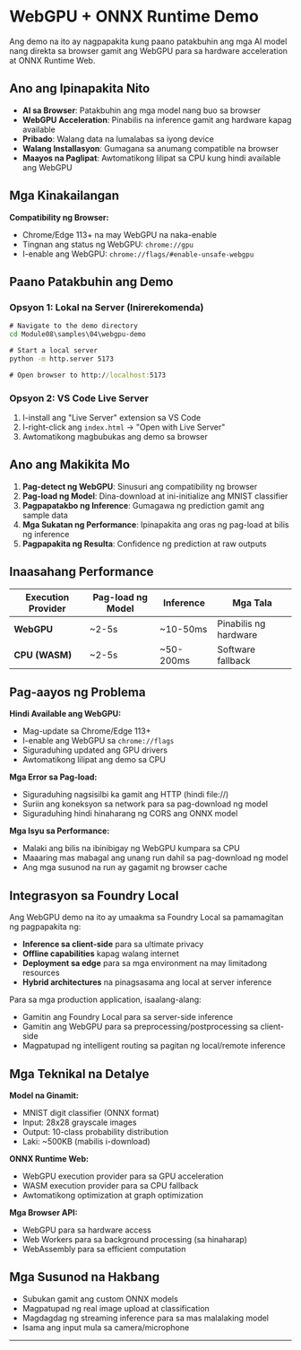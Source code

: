 <!--
CO_OP_TRANSLATOR_METADATA:
{
  "original_hash": "7a474b8e201d5316c0095cdbc3bf0555",
  "translation_date": "2025-09-25T03:08:57+00:00",
  "source_file": "Module08/samples/04/webgpu-demo/README.md",
  "language_code": "tl"
}
-->
# WebGPU + ONNX Runtime Demo

Ang demo na ito ay nagpapakita kung paano patakbuhin ang mga AI model nang direkta sa browser gamit ang WebGPU para sa hardware acceleration at ONNX Runtime Web.

## Ano ang Ipinapakita Nito

- **AI sa Browser**: Patakbuhin ang mga model nang buo sa browser
- **WebGPU Acceleration**: Pinabilis na inference gamit ang hardware kapag available
- **Pribado**: Walang data na lumalabas sa iyong device
- **Walang Installasyon**: Gumagana sa anumang compatible na browser
- **Maayos na Paglipat**: Awtomatikong lilipat sa CPU kung hindi available ang WebGPU

## Mga Kinakailangan

**Compatibility ng Browser:**
- Chrome/Edge 113+ na may WebGPU na naka-enable
- Tingnan ang status ng WebGPU: `chrome://gpu`
- I-enable ang WebGPU: `chrome://flags/#enable-unsafe-webgpu`

## Paano Patakbuhin ang Demo

### Opsyon 1: Lokal na Server (Inirerekomenda)

```cmd
# Navigate to the demo directory
cd Module08\samples\04\webgpu-demo

# Start a local server
python -m http.server 5173

# Open browser to http://localhost:5173
```

### Opsyon 2: VS Code Live Server

1. I-install ang "Live Server" extension sa VS Code
2. I-right-click ang `index.html` → "Open with Live Server"
3. Awtomatikong magbubukas ang demo sa browser

## Ano ang Makikita Mo

1. **Pag-detect ng WebGPU**: Sinusuri ang compatibility ng browser
2. **Pag-load ng Model**: Dina-download at ini-initialize ang MNIST classifier
3. **Pagpapatakbo ng Inference**: Gumagawa ng prediction gamit ang sample data
4. **Mga Sukatan ng Performance**: Ipinapakita ang oras ng pag-load at bilis ng inference
5. **Pagpapakita ng Resulta**: Confidence ng prediction at raw outputs

## Inaasahang Performance

| Execution Provider | Pag-load ng Model | Inference | Mga Tala |
|-------------------|------------------|-----------|----------|
| **WebGPU** | ~2-5s | ~10-50ms | Pinabilis ng hardware |
| **CPU (WASM)** | ~2-5s | ~50-200ms | Software fallback |

## Pag-aayos ng Problema

**Hindi Available ang WebGPU:**
- Mag-update sa Chrome/Edge 113+
- I-enable ang WebGPU sa `chrome://flags`
- Siguraduhing updated ang GPU drivers
- Awtomatikong lilipat ang demo sa CPU

**Mga Error sa Pag-load:**
- Siguraduhing nagsisilbi ka gamit ang HTTP (hindi file://)
- Suriin ang koneksyon sa network para sa pag-download ng model
- Siguraduhing hindi hinaharang ng CORS ang ONNX model

**Mga Isyu sa Performance:**
- Malaki ang bilis na ibinibigay ng WebGPU kumpara sa CPU
- Maaaring mas mabagal ang unang run dahil sa pag-download ng model
- Ang mga susunod na run ay gagamit ng browser cache

## Integrasyon sa Foundry Local

Ang WebGPU demo na ito ay umaakma sa Foundry Local sa pamamagitan ng pagpapakita ng:

- **Inference sa client-side** para sa ultimate privacy
- **Offline capabilities** kapag walang internet  
- **Deployment sa edge** para sa mga environment na may limitadong resources
- **Hybrid architectures** na pinagsasama ang local at server inference

Para sa mga production application, isaalang-alang:
- Gamitin ang Foundry Local para sa server-side inference
- Gamitin ang WebGPU para sa preprocessing/postprocessing sa client-side
- Magpatupad ng intelligent routing sa pagitan ng local/remote inference

## Mga Teknikal na Detalye

**Model na Ginamit:**
- MNIST digit classifier (ONNX format)
- Input: 28x28 grayscale images
- Output: 10-class probability distribution
- Laki: ~500KB (mabilis i-download)

**ONNX Runtime Web:**
- WebGPU execution provider para sa GPU acceleration
- WASM execution provider para sa CPU fallback
- Awtomatikong optimization at graph optimization

**Mga Browser API:**
- WebGPU para sa hardware access
- Web Workers para sa background processing (sa hinaharap)
- WebAssembly para sa efficient computation

## Mga Susunod na Hakbang

- Subukan gamit ang custom ONNX models
- Magpatupad ng real image upload at classification
- Magdagdag ng streaming inference para sa mas malalaking model
- Isama ang input mula sa camera/microphone

---

